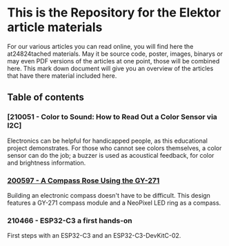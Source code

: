 # This is the Repository for the Elektor article materials

For our various articles you can read online, you will find here the at24824tached materials.
May it be source code, poster, images, binarys or may even PDF versions of the articles at one point, those will be combined here.
This mark down document will give you an overview of the articles that have there material included here. 

## Table of contents

### [210051 - Color to Sound: How to Read Out a Color Sensor via I2C] 
 Electronics can be helpful for handicapped people, as this educational project demonstrates. 
 For those who cannot see colors themselves, a color sensor can do the job; a buzzer is used as acoustical feedback, for color and brightness information. 

### [200597 - A Compass Rose Using the GY-271](https://www.elektormagazine.com/articles/compass-rose-using-the-gy-271)
 Building an electronic compass doesn't have to be difficult. This design features a GY-271 compass module and a NeoPixel LED ring as a compass.
 
### 210466 - ESP32-C3 a first hands-on
 First steps with an ESP32-C3 and an ESP32-C3-DevKitC-02.
 


